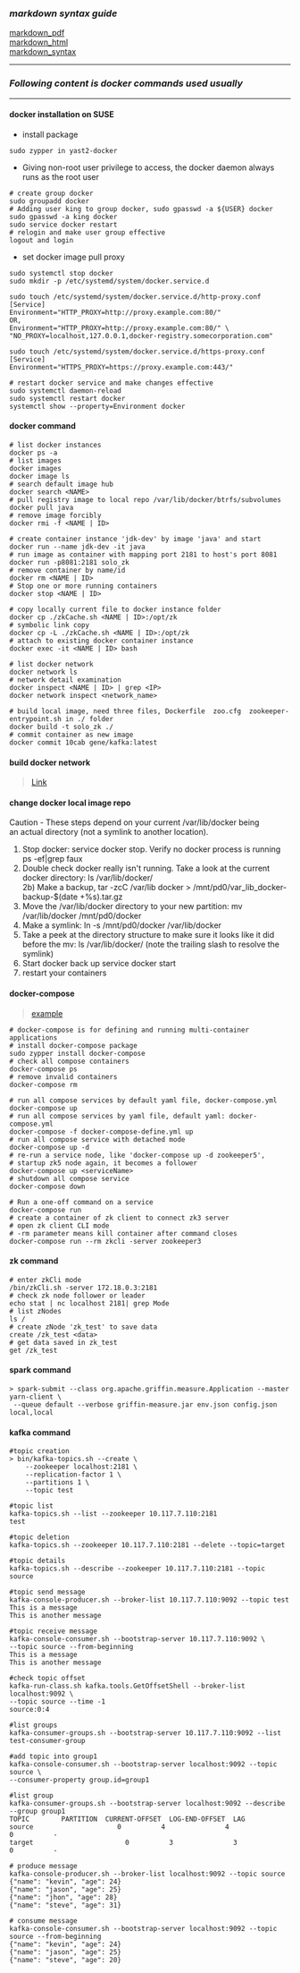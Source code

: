 ### *markdown syntax guide*
[markdown_pdf](https://guides.github.com/pdfs/markdown-cheatsheet-online.pdf)<br>
[markdown_html](https://guides.github.com/features/mastering-markdown/)<br>
[markdown_syntax](https://sourceforge.net/p/freemind/wiki/markdown_syntax/)

---

### *Following content is docker commands used usually*

---

#### docker installation on SUSE
* install package
```shell
sudo zypper in yast2-docker
```
* Giving non-root user privilege to access, the docker daemon always runs as the root user
```shell
# create group docker
sudo groupadd docker
# Adding user king to group docker, sudo gpasswd -a ${USER} docker
sudo gpasswd -a king docker 
sudo service docker restart
# relogin and make user group effective
logout and login  
```
* set docker image pull proxy
```shell
sudo systemctl stop docker
sudo mkdir -p /etc/systemd/system/docker.service.d

sudo touch /etc/systemd/system/docker.service.d/http-proxy.conf
[Service]
Environment="HTTP_PROXY=http://proxy.example.com:80/"
OR, 
Environment="HTTP_PROXY=http://proxy.example.com:80/" \
"NO_PROXY=localhost,127.0.0.1,docker-registry.somecorporation.com"

sudo touch /etc/systemd/system/docker.service.d/https-proxy.conf
[Service]
Environment="HTTPS_PROXY=https://proxy.example.com:443/"

# restart docker service and make changes effective
sudo systemctl daemon-reload
sudo systemctl restart docker
systemctl show --property=Environment docker
```

#### docker command
```shell
# list docker instances
docker ps -a 
# list images
docker images
docker image ls 
# search default image hub
docker search <NAME>
# pull registry image to local repo /var/lib/docker/btrfs/subvolumes
docker pull java
# remove image forcibly
docker rmi -f <NAME | ID>  

# create container instance 'jdk-dev' by image 'java' and start
docker run --name jdk-dev -it java  
# run image as container with mapping port 2181 to host's port 8081
docker run -p8081:2181 solo_zk  
# remove container by name/id
docker rm <NAME | ID>  
# Stop one or more running containers
docker stop <NAME | ID>  

# copy locally current file to docker instance folder
docker cp ./zkCache.sh <NAME | ID>:/opt/zk
# symbolic link copy
docker cp -L ./zkCache.sh <NAME | ID>:/opt/zk 
# attach to existing docker container instance
docker exec -it <NAME | ID> bash  

# list docker network
docker network ls  
# network detail examination
docker inspect <NAME | ID> | grep <IP>
docker network inspect <network_name>

# build local image, need three files, Dockerfile  zoo.cfg  zookeeper-entrypoint.sh in ./ folder
docker build -t solo_zk ./ 
# commit container as new image
docker commit 10cab gene/kafka:latest  
```
#### build docker network
> [Link](http://blog.oddbit.com/2014/08/11/four-ways-to-connect-a-docker/)

#### change docker local image repo
Caution - These steps depend on your current /var/lib/docker being <br>an actual directory (not a symlink to another location).<br>
1) Stop docker: service docker stop. Verify no docker process is running ps -ef|grep faux  
2) Double check docker really isn't running. Take a look at the current docker directory: ls /var/lib/docker/  
2b) Make a backup, tar -zcC /var/lib docker > /mnt/pd0/var_lib_docker-backup-$(date +%s).tar.gz  
3) Move the /var/lib/docker directory to your new partition: mv /var/lib/docker /mnt/pd0/docker  
4) Make a symlink: ln -s /mnt/pd0/docker /var/lib/docker  
5) Take a peek at the directory structure to make sure it looks like it did <br>before the mv: ls /var/lib/docker/ (note the trailing slash to resolve the symlink)  
6) Start docker back up service docker start  
7) restart your containers  

#### docker-compose
> [example](https://github.com/lukeolbrish/examples/tree/master/zookeeper/five-server-docker)
```shell
# docker-compose is for defining and running multi-container applications
# install docker-compose package
sudo zypper install docker-compose  
# check all compose containers
docker-compose ps  
# remove invalid containers
docker-compose rm
  
# run all compose services by default yaml file, docker-compose.yml
docker-compose up
# run all compose services by yaml file, default yaml: docker-compose.yml
docker-compose -f docker-compose-define.yml up  
# run all compose service with detached mode
docker-compose up -d  
# re-run a service node, like 'docker-compose up -d zookeeper5', 
# startup zk5 node again, it becomes a follower
docker-compose up <serviceName>  
# shutdown all compose service
docker-compose down  

# Run a one-off command on a service
docker-compose run
# create a container of zk client to connect zk3 server
# open zk client CLI mode
# -rm parameter means kill container after command closes
docker-compose run --rm zkcli -server zookeeper3  
```
#### zk command
```shell
# enter zkCli mode
/bin/zkCli.sh -server 172.18.0.3:2181  
# check zk node follower or leader
echo stat | nc localhost 2181| grep Mode  
# list zNodes
ls /  
# create zNode 'zk_test' to save data
create /zk_test <data>  
# get data saved in zk_test
get /zk_test   
```

#### spark command
```shell
> spark-submit --class org.apache.griffin.measure.Application --master yarn-client \
 --queue default --verbose griffin-measure.jar env.json config.json local,local
```
#### kafka command
```shell
#topic creation
> bin/kafka-topics.sh --create \
    --zookeeper localhost:2181 \
    --replication-factor 1 \
    --partitions 1 \
    --topic test

#topic list	
kafka-topics.sh --list --zookeeper 10.117.7.110:2181
test

#topic deletion
kafka-topics.sh --zookeeper 10.117.7.110:2181 --delete --topic=target

#topic details
kafka-topics.sh --describe --zookeeper 10.117.7.110:2181 --topic source

#topic send message
kafka-console-producer.sh --broker-list 10.117.7.110:9092 --topic test
This is a message
This is another message

#topic receive message
kafka-console-consumer.sh --bootstrap-server 10.117.7.110:9092 \
--topic source --from-beginning
This is a message
This is another message

#check topic offset
kafka-run-class.sh kafka.tools.GetOffsetShell --broker-list localhost:9092 \
--topic source --time -1  
source:0:4

#list groups
kafka-consumer-groups.sh --bootstrap-server 10.117.7.110:9092 --list
test-consumer-group

#add topic into group1
kafka-console-consumer.sh --bootstrap-server localhost:9092 --topic source \
--consumer-property group.id=group1

#list group
kafka-consumer-groups.sh --bootstrap-server localhost:9092 --describe --group group1
TOPIC        PARTITION  CURRENT-OFFSET  LOG-END-OFFSET  LAG 
source                     0          4               4               0          -                                   
target                       0          3               3               0          -         

# produce message
kafka-console-producer.sh --broker-list localhost:9092 --topic source
{"name": "kevin", "age": 24}
{"name": "jason", "age": 25}
{"name": "jhon", "age": 28}
{"name": "steve", "age": 31}

# consume message
kafka-console-consumer.sh --bootstrap-server localhost:9092 --topic source --from-beginning
{"name": "kevin", "age": 24}
{"name": "jason", "age": 25}
{"name": "steve", "age": 20}
```